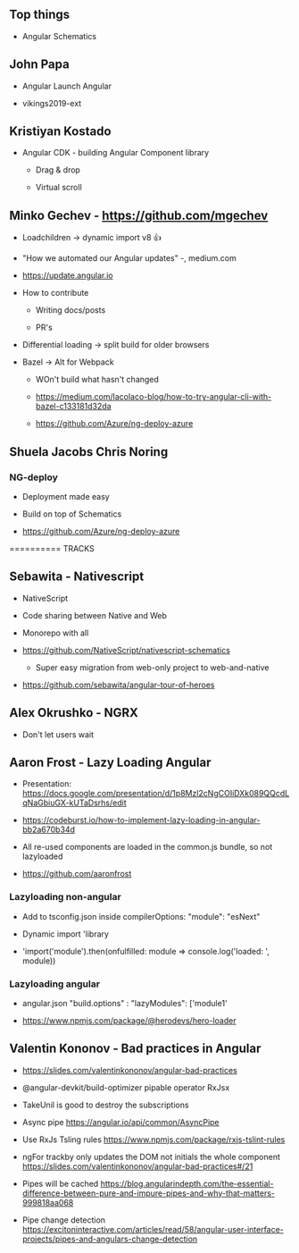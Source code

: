 ## Top things

- Angular Schematics

## John Papa

- Angular Launch Angular

- vikings2019-ext

## Kristiyan Kostado

- Angular CDK - building Angular Component library
  - Drag & drop

  - Virtual scroll

## Minko Gechev - https://github.com/mgechev

- Loadchildren -> dynamic import v8 👍

- "How we automated our Angular updates" -, medium.com

- https://update.angular.io

- How to contribute

  - Writing docs/posts

  - PR's

- Differential loading -> split build for older browsers

- Bazel  -> Alt for Webpack

  - WOn't build what hasn't changed

  - https://medium.com/lacolaco-blog/how-to-try-angular-cli-with-bazel-c133181d32da

  - https://github.com/Azure/ng-deploy-azure

## Shuela Jacobs Chris Noring

### NG-deploy

- Deployment made easy

- Build on top of Schematics

- https://github.com/Azure/ng-deploy-azure

========== TRACKS

## Sebawita - Nativescript

- NativeScript 

- Code sharing between Native and Web 

- Monorepo with all

- https://github.com/NativeScript/nativescript-schematics

  - Super easy migration from web-only project to web-and-native

- https://github.com/sebawita/angular-tour-of-heroes

## Alex Okrushko - NGRX

- Don't let users wait

## Aaron Frost - Lazy Loading Angular

- Presentation: https://docs.google.com/presentation/d/1p8Mzl2cNgCOIiDXk089QQcdLqNaGbiuGX-kUTaDsrhs/edit

- https://codeburst.io/how-to-implement-lazy-loading-in-angular-bb2a670b34d

- All re-used components are loaded in the common.js bundle, so not lazyloaded

- https://github.com/aaronfrost

### Lazyloading non-angular

- Add to tsconfig.json  inside compilerOptions:  "module": "esNext"

- Dynamic import 'library

- 'import('module').then(onfulfilled: module => console.log('loaded: ', module))

### Lazyloading angular

- angular.json "build.options" : "lazyModules": ['module1'

- https://www.npmjs.com/package/@herodevs/hero-loader

## Valentin Kononov - Bad practices in Angular

- https://slides.com/valentinkononov/angular-bad-practices

- @angular-devkit/build-optimizer pipable operator RxJsx

- TakeUnil is good to destroy the subscriptions

- Async pipe https://angular.io/api/common/AsyncPipe

- Use RxJs Tsling rules https://www.npmjs.com/package/rxjs-tslint-rules

- ngFor trackby  only updates the DOM not initials the whole component https://slides.com/valentinkononov/angular-bad-practices#/21

- Pipes will be cached https://blog.angularindepth.com/the-essential-difference-between-pure-and-impure-pipes-and-why-that-matters-999818aa068

- Pipe change detection https://excitoninteractive.com/articles/read/58/angular-user-interface-projects/pipes-and-angulars-change-detection
